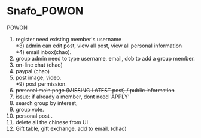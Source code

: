 # Snafo_POWON
POWON

1) register need existing member's username </br>
*3) admin can edit post, view all post, view all personal information </br>
*4) email inbox(chao).  </br>
5) group admin need to type username, email, dob to add a group member.  </br>
6) on-line chat (chao) </br>
7) paypal	(chao) </br>
8) post image, video.  </br>
*9) post permission.  </br>
10) <strike>personal main page.(MISSING LATEST post) / public information </strike> </br>
11) issue: if already a member, dont need 'APPLY' </br>
12) search group by interest,  </br>
13) group vote.  </br>
14) <strike>personal post </strike>. </br>
15) delete all the chinese from UI .</br>
16) Gift table, gift exchange, add to email. (chao) </br>

